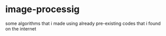 # image-processig
some algorithms that i made using already pre-existing codes that i found on the internet
